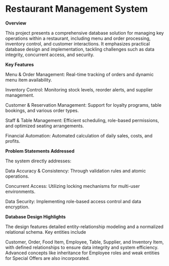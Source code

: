 # Restaurant Management System

**Overview**

This project presents a comprehensive database solution for managing key operations within a restaurant, including menu and order processing, inventory control, and customer interactions. It emphasizes practical database design and implementation, tackling challenges such as data integrity, concurrent access, and security.


**Key Features**

Menu & Order Management: Real-time tracking of orders and dynamic menu item availability.

Inventory Control: Monitoring stock levels, reorder alerts, and supplier management.

Customer & Reservation Management: Support for loyalty programs, table bookings, and various order types.

Staff & Table Management: Efficient scheduling, role-based permissions, and optimized seating arrangements.

Financial Automation: Automated calculation of daily sales, costs, and profits.


**Problem Statements Addressed**

The system directly addresses:

Data Accuracy & Consistency: Through validation rules and atomic operations.

Concurrent Access: Utilizing locking mechanisms for multi-user environments.

Data Security: Implementing role-based access control and data encryption.

**Database Design Highlights**

The design features detailed entity-relationship modeling and a normalized relational schema. Key entities include 

Customer, Order, Food Item, Employee, Table, Supplier, and Inventory Item, with defined relationships to ensure data 
integrity and system efficiency. Advanced concepts like inheritance for 
Employee roles and weak entities for Special Offers are also incorporated.
